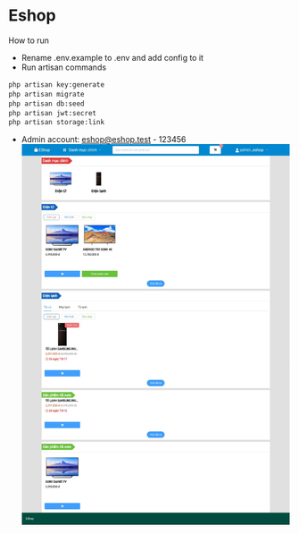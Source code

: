 # Eshop

How to run

- Rename .env.example to .env and add config to it
- Run artisan commands
```bash
php artisan key:generate
php artisan migrate
php artisan db:seed
php artisan jwt:secret
php artisan storage:link
```
- Admin account: eshop@eshop.test - 123456
![OV](https://github.com/nguyentu43/eshop/raw/master/screenshot.png)


